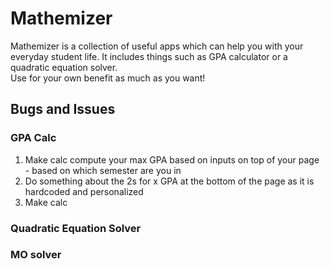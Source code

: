 # Mathemizer
Mathemizer is a collection of useful apps which can help you with your everyday student life. It includes things such as GPA calculator or a quadratic equation solver.  
Use for your own benefit as much as you want!

## Bugs and Issues

### GPA Calc
1. Make calc compute your max GPA based on inputs on top of your page - based on which semester are you in  
2. Do something about the 2s for x GPA at the bottom of the page as it is hardcoded and personalized  
3. Make calc

### Quadratic Equation Solver

### MO solver